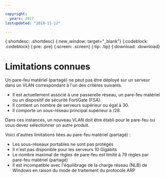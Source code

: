 ```yaml
---

copyright:
  years: 2017
lastupdated: "2018-11-12"

---
```


{:shortdesc: .shortdesc}
{:new_window: target="_blank"}
{:codeblock: .codeblock}
{:pre: .pre}
{:screen: .screen}
{:tip: .tip}
{:download: .download}

# Limitations connues

Un pare-feu matériel (partagé) ne peut pas être déployé sur un serveur dans un VLAN correspondant à l'un des critères suivants. 

* Il est actuellement associé à une passerelle réseau, un pare-feu matériel ou un dispositif de sécurité FortiGate (FSA).
* Il contient un nombre de serveurs supérieur ou égal à 30.
* Il comporte un sous-réseau principal supérieur à /28.

Dans ces instances, un nouveau VLAN doit être établi pour le pare-feu ou vous devez sélectionner un autre produit.

Voici d'autres limitations liées au pare-feu matériel (partagé) : 

* Les sous-réseaux portables ne sont pas protégés
* Il n'est pas disponible pour les serveurs 10 Gigabits
* Le nombre maximal de règles de pare-feu est limité à 79 règles par pare-feu matériel (partagé)
* Il est incompatible avec l'équilibrage de la charge réseau (NLB) de Windows en raison du mode de traitement du protocole ARP
